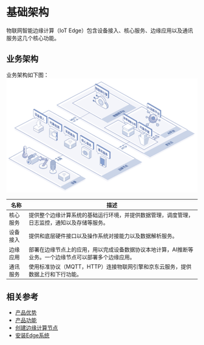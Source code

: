 # 基础架构

物联网智能边缘计算（IoT Edge）包含设备接入、核心服务、边缘应用以及通讯服务这几个核心功能。

## 业务架构

业务架构如下图：
![](../../../../image/IoT/IoT-Edge/EdgeArch-New.png)

| 名称     | 描述                                                         |
| -------- | ------------------------------------------------------------ |
| 核心服务 | 提供整个边缘计算系统的基础运行环境，并提供数据管理，调度管理，日志监控，通知以及存储等服务。 |
| 设备接入 | 提供和底层硬件接口以及操作系统对接能力以及数据解析服务。                   |
| 边缘应用 | 部署在边缘节点上的应用，用以完成设备数据协议本地计算，AI推断等业务。一个边缘节点可以部署多个边缘应用。 |
| 通讯服务 | 使用标准协议（MQTT，HTTP）连接物联网引擎和京东云服务，提供数据上行和下行功能。                               |


## 相关参考

- [产品优势](../Introduction/Benefits.md)
- [产品功能](../Introduction/Features.md)
- [创建边缘计算节点](../Getting-Started/Create-Edgenode.md)
- [安装Edge系统](../Getting-Started/Install-Edge-System.md)
